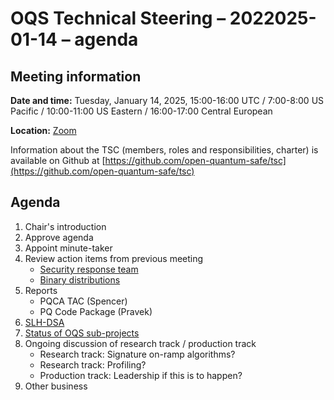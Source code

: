 # OQS Technical Steering – 2022025-01-14 – agenda

## Meeting information

**Date and time:** Tuesday, January 14, 2025, 15:00-16:00 UTC / 7:00-8:00 US Pacific / 10:00-11:00 US Eastern / 16:00-17:00 Central European

**Location:** [Zoom](https://zoom-lfx.platform.linuxfoundation.org/meeting/95087899447?password=6ae71107-6694-48d4-8780-9bf9e6db5c09)

Information about the TSC (members, roles and responsibilities, charter) is available on Github at [https://github.com/open-quantum-safe/tsc](https://github.com/open-quantum-safe/tsc)

## Agenda

1. Chair's introduction
2. Approve agenda
3. Appoint minute-taker
4. Review action items from previous meeting
	- [Security response team](https://github.com/open-quantum-safe/tsc/issues/60)
	- [Binary distributions](https://github.com/orgs/open-quantum-safe/discussions/1625#discussioncomment-11751301)
5. Reports
	- PQCA TAC (Spencer)
	- PQ Code Package (Pravek)
6. [SLH-DSA](https://github.com/open-quantum-safe/liboqs/issues/1894)
7. [Status of OQS sub-projects](https://github.com/open-quantum-safe/tsc/issues/2)
8. Ongoing discussion of research track / production track
   - Research track: Signature on-ramp algorithms?
   - Research track: Profiling?
   - Production track: Leadership if this is to happen?
9. Other business
